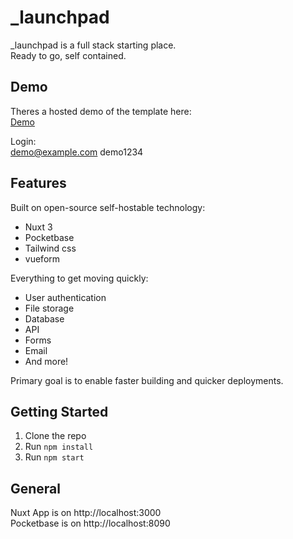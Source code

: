 # _launchpad

_launchpad is a full stack starting place.  
Ready to go, self contained.

## Demo
Theres a hosted demo of the template here:  
[Demo](https://launchpad.sixthkind.com)   

Login:  
demo@example.com
demo1234

## Features

Built on open-source self-hostable technology:
- Nuxt 3
- Pocketbase
- Tailwind css
- vueform

Everything to get moving quickly:
- User authentication
- File storage
- Database
- API
- Forms
- Email
- And more!

Primary goal is to enable faster building and quicker deployments.  

## Getting Started

1. Clone the repo
2. Run `npm install`
3. Run `npm start`

## General

Nuxt App is on http://localhost:3000  
Pocketbase is on http://localhost:8090  


